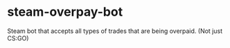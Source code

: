 # steam-overpay-bot
Steam bot that accepts all types of trades that are being overpaid. (Not just CS:GO)
